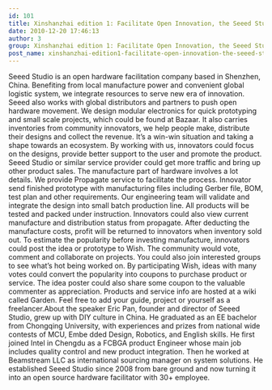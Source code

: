 ```yaml
---
id: 101
title: Xinshanzhai edition 1: Facilitate Open Innovation, the Seeed Studio Approach 新山寨第一期: 开源硬件与开放式创新
date: 2010-12-20 17:46:13
author: 3
group: Xinshanzhai edition 1: Facilitate Open Innovation, the Seeed Studio Approach 新山寨第一期: 开源硬件与开放式创新
post_name: xinshanzhai-edition1-facilitate-open-innovation-the-seeed-studio-approach
---
```


Seeed Studio is an open hardware facilitation company based in Shenzhen, China. Benefiting from local manufacture power and convenient global logistic system, we integrate resources to serve new era of innovation. Seeed also works with global distributors and partners to push open hardware movement. We design modular electronics for quick prototyping and small scale projects, which could be found at Bazaar. It also carries inventories from community innovators, we help people make, distribute their designs and collect the revenue. It’s a win-win situation and taking a shape towards an ecosystem. By working with us, innovators could focus on the designs, provide better support to the user and promote the product. Seeed Studio or similar service provider could get more traffic and bring up other product sales. The manufacture part of hardware involves a lot details. We provide Propagate service to facilitate the process. Innovator send finished prototype with manufacturing files including Gerber file, BOM, test plan and other requirements. Our engineering team will validate and integrate the design into small batch production line. All products will be tested and packed under instruction. Innovators could also view current manufacture and distribution status from propagate. After deducting the manufacture costs, profit will be returned to innovators when inventory sold out. To estimate the popularity before investing manufacture, innovators could post the idea or prototype to Wish. The community would vote, comment and collaborate on projects. You could also join interested groups to see what’s hot being worked on. By participating Wish, ideas with many votes could convert the popularity into coupons to purchase product or service. The idea poster could also share some coupon to the valuable commenter as appreciation. Products and service info are hosted at a wiki called Garden. Feel free to add your guide, project or yourself as a freelancer.About the speaker Eric Pan, founder and director of Seeed Studio, grew up with DIY culture in China. He graduated as an EE bachelor from Chongqing University, with experiences and prizes from national wide contests of MCU, Embe dded Design, Robotics, and English skills. He first joined Intel in Chengdu as a FCBGA product Engineer whose main job includes quality control and new product integration. Then he worked at Beamstream LLC as international sourcing manager on system solutions. He established Seeed Studio since 2008 from bare ground and now turning it into an open source hardware facilitator with 30+ employee.